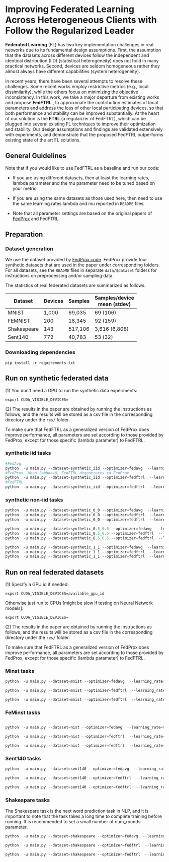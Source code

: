 # Improving Federated Learning Across Heterogeneous Clients with Follow the Regularized Leader



**Federated Learning** (FL) has two key implementation challenges in real networks due to its fundamental design assumptions. First, the assumption that the datasets across different devices follow the  independent and identical distribution (IID) (statistical heterogeneity) does not hold in many practical networks. Second, devices are seldom homogeneous rather they almost always have different capabilities (system heterogeneity).

In recent years, there have been several attempts to resolve these challenges. Some recent works employ restrictive metrics (e.g., local dissimilarity), while the others focus on minimizing the objective inconsistency. In this work, we take a major departure from existing works and propose  **FedFTRL** , to approximate the contribution estimates of local parameters and address the loss of other local participating devices, so that both performance and stability can be improved substantially. At the heart of our solution is the **FTRL** (a regularizer of FedFTRL), which can be plugged into several existing FL techniques to improve their optimization and stability. Our design assumptions and findings are validated extensively with experiments, and demonstrate that the proposed FedFTRL outperforms existing state of the art  FL solutions.

## General Guidelines

Note that if you would like to use FedFTRL as a baseline and run our code:

* If you are using different datasets, then at least the learning rates, lambda parameter and the mu parameter need to be tuned based on your metric. 

* If you are using the same datasets as those used here, then need to use the same learning rates lambda and mu reported in `README` files.

* Note that all parameter settings are based on the original papers of  [FedProx](https://arxiv.org/abs/1812.06127) and FedFTRL.


## Preparation

### Dataset generation

We use the dataset provided by [FedProx code](https://github.com/litian96/FedProx). FedProx  provide four synthetic datasets that are used in the paper under corresponding folders. For all datasets, see the `README` files in separate `data/$dataset` folders for instructions on preprocessing and/or sampling data.

The statistics of real federated datasets are summarized as follows.

<center>

| Dataset       | Devices         | Samples|Samples/device <br> mean (stdev) |
| ------------- |-------------| -----| ---|
| MNIST      | 1,000 | 69,035 | 69 (106)| 
| FEMNIST     | 200      |   18,345 | 92 (159)|
| Shakespeare | 143    |    517,106 | 3,616 (6,808)|
| Sent140| 772      |    40,783 | 53 (32)|

</center>

### Downloading dependencies

```
pip install -r requirements.txt  
```

## Run on synthetic federated data 
(1) You don't need a GPU to run the synthetic data experiments:

```
export CUDA_VISIBLE_DEVICES=
```

(2) The  results in the paper are obtained by running the instructions as follows, and the results will be stored as a csv file in the corresponding directory under the `res/` folder.

To make sure that FedFTRL as a generalized version of FedProx does improve performance, all parameters are set according to those provided by FedProx, except for those specific (lambda parameter) to FedFTRL.

### synthetic iid tasks

```python
#FedAvg.
python  -u main.py --dataset=synthetic_iid --optimizer=fedavg  --learning_rate=0.01 --num_rounds=200 --clients_per_round=10  --eval_every=1 --batch_size=10  --num_epochs=20  --model=mclr  --drop_percent=0 --mu=0 --lambda=0
#FedProx. When lambda=0, FedFTRL degenerates to FedProx
python  -u main.py --dataset=synthetic_iid --optimizer=fedftrl  --learning_rate=0.01 --num_rounds=200 --clients_per_round=10  --eval_every=1 --batch_size=10  --num_epochs=20  --model=mclr  --drop_percent=0 --mu=1 --lambda=0
#FedFTRL
python  -u main.py --dataset=synthetic_iid --optimizer=fedftrl  --learning_rate=0.01 --num_rounds=200 --clients_per_round=10  --eval_every=1 --batch_size=10  --num_epochs=20  --model=mclr  --drop_percent=0 --mu=1 --lambda=2.0
```

### synthetic non-iid tasks


```python
python  -u main.py --dataset=synthetic_0_0 --optimizer=fedavg  --learning_rate=0.01 --num_rounds=200 --clients_per_round=10  --eval_every=1 --batch_size=10  --num_epochs=20  --model=mclr  --drop_percent=0 --mu=0 --lambda=0
python  -u main.py --dataset=synthetic_0_0 --optimizer=fedftrl  --learning_rate=0.01 --num_rounds=200 --clients_per_round=10  --eval_every=1 --batch_size=10  --num_epochs=20  --model=mclr  --drop_percent=0 --mu=1 --lambda=0
python  -u main.py --dataset=synthetic_0_0 --optimizer=fedftrl  --learning_rate=0.01 --num_rounds=200 --clients_per_round=10  --eval_every=1 --batch_size=10  --num_epochs=20  --model=mclr  --drop_percent=0 --mu=1 --lambda=1.2
```
```python
python  -u main.py --dataset=synthetic_0.5_0.5 --optimizer=fedavg  --learning_rate=0.01 --num_rounds=200 --clients_per_round=10  --eval_every=1 --batch_size=10  --num_epochs=20  --model=mclr  --drop_percent=0 --mu=0 --lambda=0
python  -u main.py --dataset=synthetic_0.5_0.5 --optimizer=fedftrl  --learning_rate=0.01 --num_rounds=200 --clients_per_round=10  --eval_every=1 --batch_size=10  --num_epochs=20  --model=mclr  --drop_percent=0 --mu=1 --lambda=0
python  -u main.py --dataset=synthetic_0.5_0.5 --optimizer=fedftrl  --learning_rate=0.01 --num_rounds=200 --clients_per_round=10  --eval_every=1 --batch_size=10  --num_epochs=20  --model=mclr  --drop_percent=0 --mu=1 --lambda=0.1
```
```python
python  -u main.py --dataset=synthetic_1_1 --optimizer=fedavg  --learning_rate=0.01 --num_rounds=200 --clients_per_round=10  --eval_every=1 --batch_size=10  --num_epochs=20  --model=mclr  --drop_percent=0 --mu=0 --lambda=0
python  -u main.py --dataset=synthetic_1_1 --optimizer=fedftrl  --learning_rate=0.01 --num_rounds=200 --clients_per_round=10  --eval_every=1 --batch_size=10  --num_epochs=20  --model=mclr  --drop_percent=0 --mu=1 --lambda=0
python  -u main.py --dataset=synthetic_1_1 --optimizer=fedftrl  --learning_rate=0.01 --num_rounds=200 --clients_per_round=10  --eval_every=1 --batch_size=10  --num_epochs=20  --model=mclr  --drop_percent=0 --mu=1 --lambda=0.04
```

## Run on real federated datasets
(1) Specify a GPU id if needed:

```
export CUDA_VISIBLE_DEVICES=available_gpu_id
```
Otherwise just run to CPUs [might be slow if testing on Neural Network models]:

```
export CUDA_VISIBLE_DEVICES=
```

(2) The  results in the paper are obtained by running the instructions as follows, and the results will be stored as a csv file in the corresponding directory under the `res/` folder.

To make sure that FedFTRL as a generalized version of FedProx does improve performance, all parameters are set according to those provided by FedProx, except for those specific (lambda parameter) to FedFTRL.

### Minst tasks

```python
python  -u main.py --dataset=mnist --optimizer=fedavg  --learning_rate=0.03 --num_rounds=200 --clients_per_round=10  --eval_every=1 --batch_size=10  --num_epochs=20  --model=mclr  --drop_percent=0 --mu=0 --lambda=0

python  -u main.py --dataset=mnist --optimizer=fedftrl  --learning_rate=0.03 --num_rounds=200 --clients_per_round=10  --eval_every=1 --batch_size=10  --num_epochs=20  --model=mclr  --drop_percent=0 --mu=0.8 -lambda=0

python  -u main.py --dataset=mnist --optimizer=fedftrl  --learning_rate=0.03 --num_rounds=200 --clients_per_round=10  --eval_every=1 --batch_size=10  --num_epochs=20  --model=mclr  --drop_percent=0 --mu=0.8 -lambda=0.8
```
### FeMinst tasks

```python

python  -u main.py --dataset=nist --optimizer=fedavg  --learning_rate=0.003 --num_rounds=200 --clients_per_round=10  --eval_every=1 --batch_size=10  --num_epochs=20  --model=mclr  --drop_percent=0 --mu=0 --lambda=0

python  -u main.py --dataset=nist --optimizer=fedftrl  --learning_rate=0.003 --num_rounds=200 --clients_per_round=10  --eval_every=1 --batch_size=10  --num_epochs=20  --model=mclr  --drop_percent=0 --mu=1 ---lambda=0

python  -u main.py --dataset=nist --optimizer=fedftrl  --learning_rate=0.003 --num_rounds=200 --clients_per_round=10  --eval_every=1 --batch_size=10  --num_epochs=20  --model=mclr  --drop_percent=0 --mu=1 ---lambda=0.04

```
### Sent140 tasks
```python
python  -u main.py --dataset=sent140 --optimizer=fedavg  --learning_rate=0.3 --num_rounds=800 --clients_per_round=10  --eval_every=1 --batch_size=10  --num_epochs=20  --model=stacked_lstm  --drop_percent=0 --mu=0 --lambda=0

python  -u main.py --dataset=sent140 --optimizer=fedftrl  --learning_rate=0.3 --num_rounds=800 --clients_per_round=10  --eval_every=1 --batch_size=10  --num_epochs=20  --model=stacked_lstm  --drop_percent=0 --mu=0.01 --lambda=0

python  -u main.py --dataset=sent140 --optimizer=fedftrl  --learning_rate=0.3 --num_rounds=800 --clients_per_round=10  --eval_every=1 --batch_size=10  --num_epochs=20  --model=stacked_lstm  --drop_percent=0 --mu=0.01 --lambda=0.01
```
### Shakespare tasks

The Shakespare task is the next word prediction task in NLP, and it is important to note that the task takes a long time to complete training before running. It is recommended to set a small number of num_rounds parameter.

```python
python  -u main.py --dataset=shakespeare --optimizer=fedavg  --learning_rate=0.8 --num_rounds=40 --clients_per_round=10  --eval_every=1 --batch_size=10  --num_epochs=20  --model=stacked_lstm  --drop_percent=0 --mu=0 --lambda=0

python  -u main.py --dataset=shakespeare --optimizer=fedftrl  --learning_rate=0.8 --num_rounds=40 --clients_per_round=10  --eval_every=1 --batch_size=10  --num_epochs=20  --model=stacked_lstm  --drop_percent=0 --mu=0.001 --lambda=0

python  -u main.py --dataset=shakespeare --optimizer=fedftrl  --learning_rate=0.8 --num_rounds=40 --clients_per_round=10  --eval_every=1 --batch_size=10  --num_epochs=20  --model=stacked_lstm  --drop_percent=0 --mu=0.001 --lambda=0.0001
```



